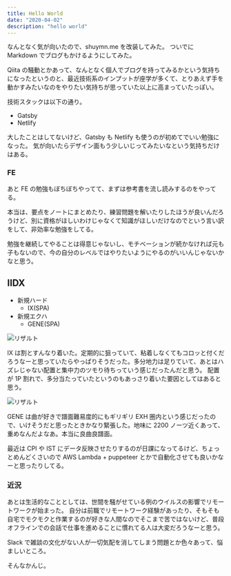 ```yaml
---
title: Hello World
date: "2020-04-02"
description: "hello world"
---
```


なんとなく気が向いたので、shuymn.me を改装してみた。
ついでに Markdown でブログもかけるようにしてみた。

Qiita の騒動とかあって、なんとなく個人でブログを持ってみるかという気持ちになったというのと、最近技術系のインプットが座学が多くて、とりあえず手を動かすみたいなのをやりたい気持ちが思っていた以上に高まっていたっぽい。

技術スタックは以下の通り。

- Gatsby
- Netlify

大したことはしてないけど、Gatsby も Netlify も使うのが初めてでいい勉強になった。
気が向いたらデザイン面もう少しいじってみたいなという気持ちだけはある。

### FE

あと FE の勉強もぼちぼちやってて、まずは参考書を流し読みするのをやってる。

本当は、要点をノートにまとめたり、練習問題を解いたりしたほうが良いんだろうけど、別に資格がほしいわけじゃなくて知識がほしいだけなのでという言い訳をして、非効率な勉強をしてる。

勉強を継続してやることは得意じゃないし、モチベーションが続かなければ元も子もないので、今の自分のレベルではやりたいようにやるのがいいんじゃないかなと思う。

## IIDX

- 新規ハード
  - IX(SPA)
- 新規エクハ
  - GENE(SPA)

![リザルト](https://pbs.twimg.com/media/EUh5fvRU8AAU3Pa?format=jpg&name=large)

IX は割とすんなり着いた。定期的に狙っていて、粘着しなくてもコロッと付くだろうなーと思っていたらやっぱりそうだった。多分地力は足りていて、あとはハズレじゃない配置と集中力のツモり待ちっていう感じだったんだと思う。
配置が 1P 割れで、多分当たっていたというのもあっさり着いた要因としてはあると思う。

![リザルト](https://pbs.twimg.com/media/EUhxaJGUwAIu_f9?format=jpg&name=large)

GENE は曲が好きで譜面難易度的にもギリギリ EXH 圏内という感じだったので、いけそうだと思ったときかなり緊張した。地味に 2200 ノーツ近くあって、重めなんだよなあ。本当に良曲良譜面。

最近は CPI や IST にデータ反映させたりするのが日課になってるけど、ちょっとめんどくさいので AWS Lambda + puppeteer とかで自動化させても良いかなーと思ったりしてる。

### 近況

あとは生活的なこととしては、世間を騒がせている例のウイルスの影響でリモートワークが始まった。
自分は前職でリモートワーク経験があったり、そもそも自宅でモクモクと作業するのが好きな人間なのでそこまで苦ではないけど、普段オフラインでの会話で仕事を進めることに慣れてる人は大変だろうなーと思う。

Slack で雑談の文化がない人が一切気配を消してしまう問題とか色々あって、悩ましいところ。

そんなかんじ。
